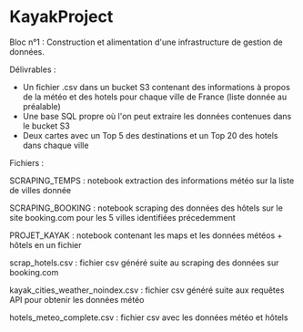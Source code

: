 # KayakProject

Bloc n°1 : Construction et alimentation d'une infrastructure de gestion de données.

Délivrables :

- Un fichier .csv dans un bucket S3 contenant des informations à propos de la météo et des hotels pour chaque ville de France (liste donnée au préalable)
- Une base SQL propre où l'on peut extraire les données contenues dans le bucket S3
- Deux cartes avec un Top 5 des destinations et un Top 20 des hotels dans chaque ville

Fichiers :

SCRAPING_TEMPS : notebook extraction des informations météo sur la liste de villes donnée

SCRAPING_BOOKING : notebook scraping des données des hôtels sur le site booking.com pour les 5 villes identifiées précedemment

PROJET_KAYAK : notebook contenant les maps et les données météos + hôtels en un fichier 

scrap_hotels.csv : fichier csv généré suite au scraping des données sur booking.com

kayak_cities_weather_noindex.csv : fichier csv généré suite aux requêtes API pour obtenir les données météo

hotels_meteo_complete.csv : fichier csv avec les données météo et hôtels 
